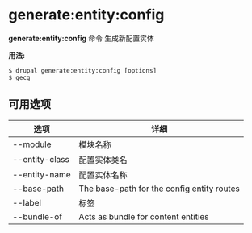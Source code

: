# generate:entity:config
**generate:entity:config** 命令 生成新配置实体

**用法:**
```
$ drupal generate:entity:config [options] 
$ gecg  
```

## 可用选项
选项 | 详细
-------|-------------
--module | 模块名称
--entity-class | 配置实体类名
--entity-name | 配置实体名称
--base-path | The base-path for the config entity routes
--label | 标签
--bundle-of | Acts as bundle for content entities
